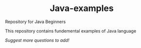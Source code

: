 <h1 align = "center"> Java-examples </h1>
Repository for Java Beginners

This repository contains fundemental examples of Java language

<i> Suggest more questions to add! </i>


